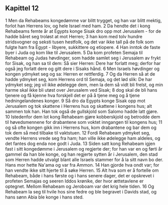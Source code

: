 ## Kapittel 12

1 Men da Rehabeams kongedømme var blitt trygget, og han var blitt mektig, forlot han Herrens lov, og hele Israel med ham.
2 Da hendte det i kong Rehabeams femte år at Egypts konge Sisak dro opp mot Jerusalem - for de hadde båret seg troløst at mot Herren;
3 han kom med tolv hundre stridsvogner og seksti tusen hestfolk, og det var ikke tall på de folk som fulgte ham fra Egypt - libyere, sukkittere og etiopere.
4 Han inntok de faste byer i Juda og kom like til Jerusalem.
5 Da kom profeten Semaja til Rehabeam og Judas høvdinger, som hadde samlet seg i Jerusalem av frykt for Sisak, og han sa til dem: Så sier Herren: Dere har forlatt meg; derfor har også jeg forlatt dere og gitt dere i Sisaks hånd.
6 Men Israels høvdinger og kongen ydmyket seg og sa: Herren er rettferdig.
7 Og da Herren så at de hadde ydmyket seg, kom Herrens ord til Semaja, og det lød slik: De har ydmyket seg; jeg vil ikke ødelegge dem, men la dem så vidt bli frelst, og min harme skal ikke bli utøst over Jerusalem ved Sisak;
8 dog skal de bli hans tjenere og få kjenne hva forskjell det er på å tjene meg og å tjene hedningelandenes konger.
9 Så dro da Egypts konge Sisak opp mot Jerusalem og tok skattene i Herrens hus og skattene i kongens hus; alt sammen tok han. Han tok også de gullskjold som Salomo hadde latt gjøre.
10 Istedenfor dem lot kong Rehabeam gjøre kobberskjold og betrodde dem til høvedsmennene for drabantene som voktet inngangen til kongens hus;
11 og så ofte kongen gikk inn i Herrens hus, kom drabantene og bar dem og tok dem så med tilbake til vaktstuen.
12 Fordi Rehabeam ydmyket seg, vendte Herrens vrede seg fra ham; han ville ikke ødelegge ham aldeles, og det fantes dog enda noe godt i Juda.
13 Siden satt kong Rehabeam igjen fast i sitt kongedømme i Jerusalem og regjerte der; for han var en og førti år gammel da han ble konge, og han regjerte sytten år i Jerusalem, den stad som Herren hadde utvalgt blant alle Israels stammer for å la sitt navn bo der. Hans mor hette Na'ama og var fra Ammon.
14 Han gjorde hva ondt var; for han vendte ikke sitt hjerte til å søke Herren.
15 Alt hva som er å fortelle om Rehabeam, både i hans første og i hans senere dager, det er opskrevet i profeten Semajas og seeren Iddos krønike, der hvor ættetavlene er optegnet. Mellom Rehabeam og Jeroboam var det krig hele tiden.
16 Og Rehabeam la seg til hvile hos sine fedre og ble begravet i Davids stad, og hans sønn Abia ble konge i hans sted.
